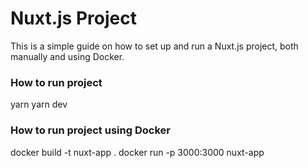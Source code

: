 # Nuxt.js Project
This is a simple guide on how to set up and run a Nuxt.js project, both manually and using Docker.

### How to run project
yarn
yarn dev

### How to run project using Docker

docker build -t nuxt-app .
docker run -p 3000:3000 nuxt-app